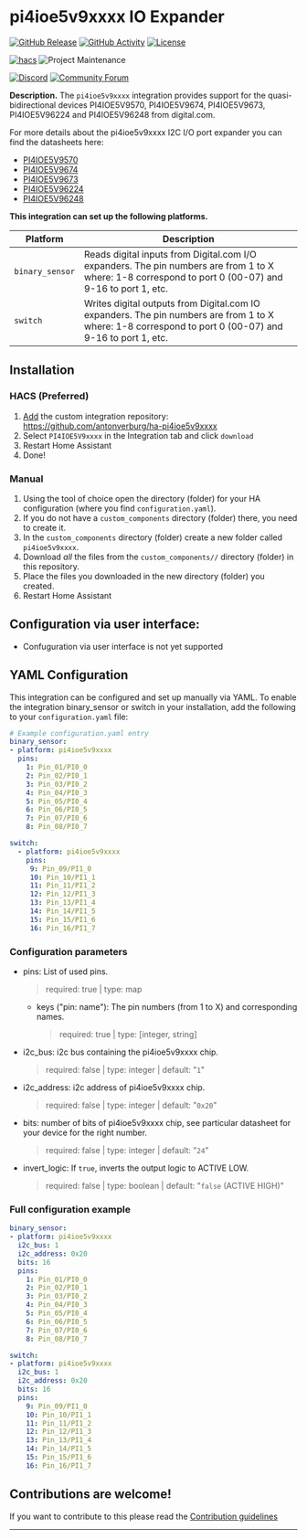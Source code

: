 # pi4ioe5v9xxxx IO Expander

[![GitHub Release][releases-shield]][releases]
[![GitHub Activity][commits-shield]][commits]
[![License][license-shield]](LICENSE)

[![hacs][hacsbadge]][hacs]
![Project Maintenance][maintenance-shield]

[![Discord][discord-shield]][discord]
[![Community Forum][forum-shield]][forum]

**Description.**
The `pi4ioe5v9xxxx` integration provides support for the quasi-bidirectional devices PI4IOE5V9570, PI4IOE5V9674, PI4IOE5V9673, PI4IOE5V96224 and PI4IOE5V96248 from digital.com.

For more details about the pi4ioe5v9xxxx I2C I/O port expander you can find the datasheets here:
- [PI4IOE5V9570](https://www.diodes.com/assets/Datasheets/PI4IOE5V9570.pdf)
- [PI4IOE5V9674](https://www.diodes.com/assets/Datasheets/PI4IOE5V9674.pdf)
- [PI4IOE5V9673](https://www.diodes.com/assets/Datasheets/PI4IOE5V9673.pdf)
- [PI4IOE5V96224](https://www.diodes.com/assets/Datasheets/PI4IOE5V96224.pdf)
- [PI4IOE5V96248](https://www.diodes.com/assets/Datasheets/PI4IOE5V96248.pdf)

**This integration can set up the following platforms.**

Platform | Description
-- | --
`binary_sensor` | Reads digital inputs from Digital.com I/O expanders. The pin numbers are from 1 to X where: 1-8 correspond to port 0 (00-07) and 9-16 to port 1, etc.
`switch` | Writes digital outputs from Digital.com IO expanders. The pin numbers are from 1 to X where: 1-8 correspond to port 0 (00-07) and 9-16 to port 1, etc.


## Installation

### HACS (Preferred)
1. [Add](http://homeassistant.local:8123/hacs/integrations) the custom integration repository: https://github.com/antonverburg/ha-pi4ioe5v9xxxx
2. Select `PI4IOE5V9xxxx` in the Integration tab and click `download`
3. Restart Home Assistant
4. Done!

### Manual
1. Using the tool of choice open the directory (folder) for your HA configuration (where you find `configuration.yaml`).
1. If you do not have a `custom_components` directory (folder) there, you need to create it.
1. In the `custom_components` directory (folder) create a new folder called `pi4ioe5v9xxxx`.
1. Download _all_ the files from the `custom_components//` directory (folder) in this repository.
1. Place the files you downloaded in the new directory (folder) you created.
1. Restart Home Assistant

## Configuration via user interface:
* Confuguration via user interface is not yet supported

## YAML Configuration

This integration can be configured and set up manually via YAML. To enable the integration binary_sensor or switch in your installation, add the following to your `configuration.yaml` file:

```yaml
# Example configuration.yaml entry
binary_sensor:
- platform: pi4ioe5v9xxxx
  pins:
    1: Pin_01/PI0_0
    2: Pin_02/PI0_1
    3: Pin_03/PI0_2
    4: Pin_04/PI0_3
    5: Pin_05/PI0_4
    6: Pin_06/PI0_5
    7: Pin_07/PI0_6
    8: Pin_08/PI0_7

switch:
  - platform: pi4ioe5v9xxxx
    pins:
     9: Pin_09/PI1_0
     10: Pin_10/PI1_1
     11: Pin_11/PI1_2
     12: Pin_12/PI1_3
     13: Pin_13/PI1_4
     14: Pin_14/PI1_5
     15: Pin_15/PI1_6
     16: Pin_16/PI1_7
```

### Configuration parameters
- pins: List of used pins.
  > required: true | type: map
  - keys ("pin: name"): The pin numbers (from 1 to X) and corresponding names.
    > required: true | type: [integer, string]
- i2c_bus: i2c bus containing the pi4ioe5v9xxxx chip.
  > required: false | type: integer | default: "`1`"
- i2c_address: i2c address of pi4ioe5v9xxxx chip.
  > required: false | type: integer | default: "`0x20`"
- bits: number of bits of pi4ioe5v9xxxx chip, see particular datasheet for your device for the right number.
  > required: false | type: integer | default: "`24`"
- invert_logic: If `true`, inverts the output logic to ACTIVE LOW.
  > required: false | type: boolean | default: "`false` (ACTIVE HIGH)"


### Full configuration example

```yaml
binary_sensor:
- platform: pi4ioe5v9xxxx
  i2c_bus: 1
  i2c_address: 0x20
  bits: 16
  pins:
    1: Pin_01/PI0_0
    2: Pin_02/PI0_1
    3: Pin_03/PI0_2
    4: Pin_04/PI0_3
    5: Pin_05/PI0_4
    6: Pin_06/PI0_5
    7: Pin_07/PI0_6
    8: Pin_08/PI0_7

switch:
- platform: pi4ioe5v9xxxx
  i2c_bus: 1
  i2c_address: 0x20
  bits: 16
  pins:
    9: Pin_09/PI1_0
    10: Pin_10/PI1_1
    11: Pin_11/PI1_2
    12: Pin_12/PI1_3
    13: Pin_13/PI1_4
    14: Pin_14/PI1_5
    15: Pin_15/PI1_6
    16: Pin_16/PI1_7
```

## Contributions are welcome!

If you want to contribute to this please read the [Contribution guidelines](CONTRIBUTING.md)

***

[commits-shield]: https://img.shields.io/github/commit-activity/y/antonverburg/ha-pi4ioe5v9xxxx.svg?style=for-the-badge
[commits]: https://github.com/antonverburg/ha-pi4ioe5v9xxxx/commits/main
[hacs]: https://hacs.xyz/
[hacsbadge]: https://img.shields.io/badge/HACS-Custom-orange.svg?style=for-the-badge
[discord]: https://discord.gg/Qa5fW2R
[discord-shield]: https://img.shields.io/discord/330944238910963714.svg?style=for-the-badge
[forum-shield]: https://img.shields.io/badge/community-forum-brightgreen.svg?style=for-the-badge
[forum]: https://community.home-assistant.io/
[license-shield]: https://img.shields.io/github/license/antonverburg/ha-pi4ioe5v9xxxx.svg?style=for-the-badge
[maintenance-shield]: https://img.shields.io/badge/maintainer-antonverburg-blue.svg?style=for-the-badge
[releases-shield]: https://img.shields.io/github/release/antonverburg/ha-pi4ioe5v9xxxx.svg?style=for-the-badge
[releases]: https://github.com/antonverburg/ha-pi4ioe5v9xxxx/releases

